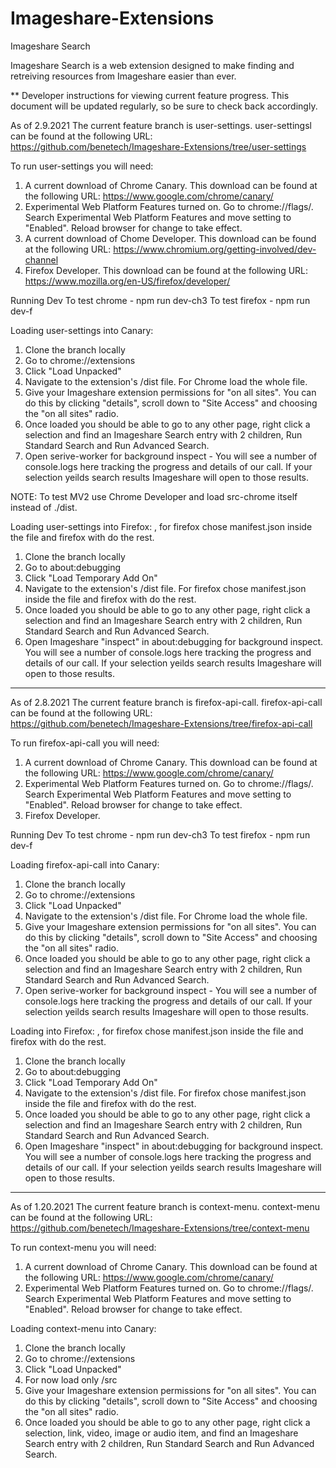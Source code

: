 # Imageshare-Extensions

Imageshare Search

Imageshare Search is a web extension designed to make finding and retreiving resources from Imageshare easier than ever.




** Developer instructions for viewing current feature progress.
This document will be updated regularly, so be sure to check back accordingly.


As of 2.9.2021
The current feature branch is user-settings. user-settingsl can be found at the following URL: https://github.com/benetech/Imageshare-Extensions/tree/user-settings

To run user-settings you will need:
1) A current download of Chrome Canary. This download can be found at the following URL: https://www.google.com/chrome/canary/
2) Experimental Web Platform Features turned on. Go to chrome://flags/. Search Experimental Web Platform Features and move setting to "Enabled". Reload browser for change to take effect.
3) A current download of Chome Developer. This download can be found at the following URL: https://www.chromium.org/getting-involved/dev-channel
4) Firefox Developer. This download can be found at the following URL: https://www.mozilla.org/en-US/firefox/developer/  

Running Dev
To test chrome - npm run dev-ch3
To test firefox - npm run dev-f


Loading user-settings into Canary:
1) Clone the branch locally
2) Go to chrome://extensions
3) Click "Load Unpacked"
4) Navigate to the extension's /dist file. For Chrome load the whole file. 
5) Give your Imageshare extension permissions for "on all sites". You can do this by clicking "details", scroll down to "Site Access" and choosing the "on all sites" radio.  
6) Once loaded you should be able to go to any other page, right click a selection and find an Imageshare Search entry with 2 children, Run Standard Search and Run Advanced Search.
7) Open serive-worker for background inspect - You will see a number of console.logs here tracking the progress and details of our call. If your selection yeilds search results Imageshare will open to those results. 

NOTE: To test MV2 use Chrome Developer and load src-chrome itself instead of ./dist.

Loading user-settings into Firefox:
, for firefox chose manifest.json inside the file and firefox with do the rest.
1) Clone the branch locally
2) Go to about:debugging
3) Click "Load Temporary Add On"
4) Navigate to the extension's /dist file. For firefox chose manifest.json inside the file and firefox with do the rest. 
5) Once loaded you should be able to go to any other page, right click a selection and find an Imageshare Search entry with 2 children, Run Standard Search and Run Advanced Search.
6) Open Imageshare "inspect" in about:debugging for background inspect. You will see a number of console.logs here tracking the progress and details of our call. If your selection yeilds search results Imageshare will open to those results. 


***


As of 2.8.2021
The current feature branch is firefox-api-call. firefox-api-call can be found at the following URL: https://github.com/benetech/Imageshare-Extensions/tree/firefox-api-call

To run firefox-api-call you will need:
1) A current download of Chrome Canary. This download can be found at the following URL: https://www.google.com/chrome/canary/
2) Experimental Web Platform Features turned on. Go to chrome://flags/. Search Experimental Web Platform Features and move setting to "Enabled". Reload browser for change to take effect.
3) Firefox Developer.  

Running Dev
To test chrome - npm run dev-ch3
To test firefox - npm run dev-f

Loading firefox-api-call into Canary:
1) Clone the branch locally
2) Go to chrome://extensions
3) Click "Load Unpacked"
4) Navigate to the extension's /dist file. For Chrome load the whole file. 
5) Give your Imageshare extension permissions for "on all sites". You can do this by clicking "details", scroll down to "Site Access" and choosing the "on all sites" radio.  
6) Once loaded you should be able to go to any other page, right click a selection and find an Imageshare Search entry with 2 children, Run Standard Search and Run Advanced Search.
7) Open serive-worker for background inspect - You will see a number of console.logs here tracking the progress and details of our call. If your selection yeilds search results Imageshare will open to those results. 

Loading into Firefox:
, for firefox chose manifest.json inside the file and firefox with do the rest.
1) Clone the branch locally
2) Go to about:debugging
3) Click "Load Temporary Add On"
4) Navigate to the extension's /dist file. For firefox chose manifest.json inside the file and firefox with do the rest. 
5) Once loaded you should be able to go to any other page, right click a selection and find an Imageshare Search entry with 2 children, Run Standard Search and Run Advanced Search.
6) Open Imageshare "inspect" in about:debugging for background inspect. You will see a number of console.logs here tracking the progress and details of our call. If your selection yeilds search results Imageshare will open to those results. 


***


As of 1.20.2021
The current feature branch is context-menu. context-menu can be found at the following URL: https://github.com/benetech/Imageshare-Extensions/tree/context-menu

To run context-menu you will need:
1) A current download of Chrome Canary. This download can be found at the following URL: https://www.google.com/chrome/canary/
2) Experimental Web Platform Features turned on. Go to chrome://flags/. Search Experimental Web Platform Features and move setting to "Enabled". Reload browser for change to take effect.

Loading context-menu into Canary:
1) Clone the branch locally
2) Go to chrome://extensions
3) Click "Load Unpacked"
4) For now load only /src
5) Give your Imageshare extension permissions for "on all sites". You can do this by clicking "details", scroll down to "Site Access" and choosing the "on all sites" radio.
6) Once loaded you should be able to go to any other page, right click a selection, link, video, image or audio item, and find an Imageshare Search entry with 2 children, Run Standard Search and Run Advanced Search.





